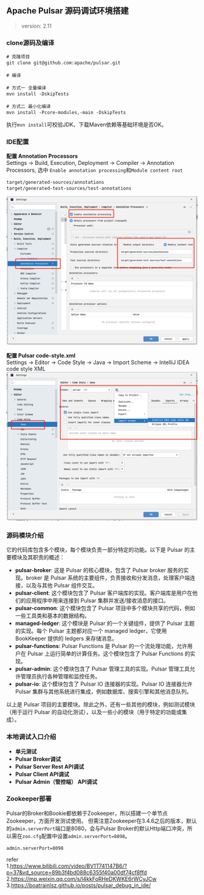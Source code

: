 ## Apache Pulsar 源码调试环境搭建

>version: 2.11  


### clone源码及编译
```shell
# 克隆项目
git clone git@github.com:apache/pulsar.git

# 编译

# 方式一 全量编译
mvn install -DskipTests

# 方式二 最小化编译
mvn install -Pcore-modules,-main -DskipTests
```

执行`mvn install`可校验JDK、下载Maven依赖等基础环境是否OK。 

### IDE配置

**配置 Annotation Processors**  
Settings -> Build, Execution, Deployment -> Compiler -> Annotation Processors, 选中 `Enable annotation processing`和`Module content root`   
```
target/generated-sources/annotations
target/generated-test-sources/test-annotations
```
![codeDebuger02](images/codeDebuger02.png)

**配置 Pulsar code-style.xml**  
Settings -> Editor -> Code Style -> Java -> Import Scheme -> IntelliJ IDEA code style XML   
![codeDebuger01](images/codeDebuger01.png)  

### 源码模块介绍    
它的代码库包含多个模块，每个模块负责一部分特定的功能。以下是 Pulsar 的主要模块及其职责的概述：  

* **pulsar-broker**: 这是 Pulsar 的核心模块，包含了 Pulsar broker 服务的实现。broker 是 Pulsar 系统的主要组件，负责接收和分发消息，处理客户端连接，以及与其他 Pulsar 组件交互。     
* **pulsar-client**: 这个模块包含了 Pulsar 客户端库的实现。客户端库是用户在他们的应用程序中用来连接到 Pulsar 集群并发送/接收消息的接口。        
* **pulsar-common**: 这个模块包含了 Pulsar 项目中多个模块共享的代码，例如一些工具类和基本的数据结构。           
* **managed-ledger**: 这个模块是 Pulsar 的一个关键组件，提供了 Pulsar 主题的实现。每个 Pulsar 主题都对应一个 managed ledger，它使用 BookKeeper 提供的 ledgers 来存储消息。     
* **pulsar-functions**: Pulsar Functions 是 Pulsar 的一个流处理功能，允许用户在 Pulsar 上运行简单的计算任务。这个模块包含了 Pulsar Functions 的实现。  
* **pulsar-admin**: 这个模块包含了 Pulsar 管理工具的实现。Pulsar 管理工具允许管理员执行各种管理和监控任务。    
* **pulsar-io**: 这个模块包含了 Pulsar IO 连接器的实现。Pulsar IO 连接器允许 Pulsar 集群与其他系统进行集成，例如数据库、搜索引擎和其他消息队列。    

以上是 Pulsar 项目的主要模块。除此之外，还有一些其他的模块，例如测试模块（用于运行 Pulsar 的自动化测试），以及一些小的模块（用于特定的功能或集成）。


### 本地调试入口介绍       

* **单元测试**  
* **Pulsar Broker调试**     
* **Pulsar Server Rest API调试**    
* **Pulsar Client API调试** 
* **Pulsar Admin（管控端） API调试**    


### Zookeeper部署
Pulsar的Broker和Bookie都依赖于Zookeeper，所以搭建一个单节点Zookeeper，方面开发测试使用。 但需注意Zookeeper在3.4.6之后的版本，默认的`admin.serverPort`端口是8080，会与Pulsar Broker的默认Http端口冲突，所以需在`zoo.cfg`配置中设置`admin.serverPort=8098`。  
```shell
admin.serverPort=8098   
```






refer   
1.https://www.bilibili.com/video/BV1T741147B6/?p=37&vd_source=89b3f4bd088c6355f40a00df74cf8ffd  
2.https://mp.weixin.qq.com/s/l4kkFoRHeDKWKE6rWCyJCw 
3.https://boatrainlsz.github.io/posts/pulsar_debug_in_ide/      
